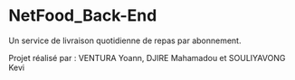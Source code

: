 ﻿# NetFood_Back-End
Un service de livraison quotidienne de repas par abonnement.

Projet réalisé par :
VENTURA Yoann, DJIRE Mahamadou et SOULIYAVONG Kevi
